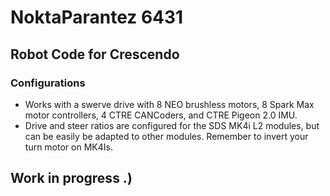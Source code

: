 
# NoktaParantez 6431
## Robot Code for Crescendo

### Configurations
- Works with a swerve drive with 8 NEO brushless motors, 8 Spark Max motor controllers, 4 CTRE CANCoders, and CTRE Pigeon 2.0 IMU.
- Drive and steer ratios are configured for the SDS MK4i L2 modules, but can be easily be adapted to other modules. Remember to invert your turn motor on MK4Is.

## Work in progress .)

